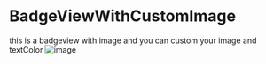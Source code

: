 BadgeViewWithCustomImage
========================

this  is a  badgeview  with  image and  you can custom your image and  textColor
![image](https://github.com/shihaoguo/BadgeViewWithCustomImage/blob/master/BadgeViewWithImage/screen.png)
